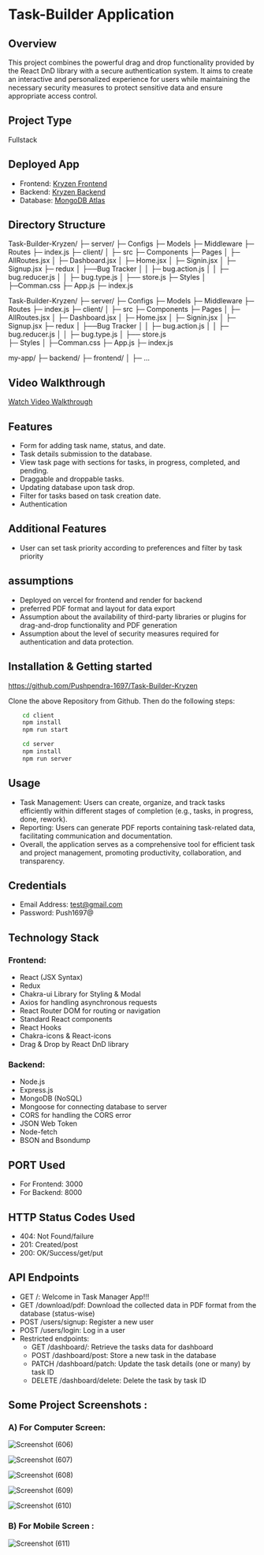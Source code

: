 # Task-Builder Application

## Overview
This project combines the powerful drag and drop functionality provided by the React DnD library with a secure authentication system. It aims to create an interactive and personalized experience for users while maintaining the necessary security measures to protect sensitive data and ensure appropriate access control.

## Project Type
Fullstack

## Deployed App
- Frontend: [Kryzen Frontend](https://kryzen-mocha.vercel.app)
- Backend: [Kryzen Backend](https://kryzen-server.onrender.com)
- Database: [MongoDB Atlas](mongodb+srv://pushpendra:push@cluster0.zr7oie4.mongodb.net/kryzen?retryWrites=true&w=majority&appName=Cluster0)

## Directory Structure
Task-Builder-Kryzen/
├─ server/
├─ Configs
├─ Models
├─ Middleware
├─ Routes
├─ index.js
├─ client/
│ ├─ src
├─ Components
├─ Pages
│ ├─ AllRoutes.jsx
│ ├─ Dashboard.jsx
│ ├─ Home.jsx
│ ├─ Signin.jsx
│ ├─ Signup.jsx
├─ redux
│ ├──Bug Tracker
│ │ ├─ bug.action.js
│ │ ├─ bug.reducer.js
│ │ ├─ bug.type.js
│ ├── store.js
├─ Styles
│ ├─Comman.css
├─ App.js
├─ index.js


Task-Builder-Kryzen/
├─ server/
     ├─ Configs
     ├─ Models
     ├─ Middleware
     ├─ Routes
     ├─ index.js
├─ client/
│  ├─ src
      ├─ Components
      ├─ Pages
      │     ├─ AllRoutes.jsx
      │     ├─ Dashboard.jsx
      │     ├─ Home.jsx
      │     ├─ Signin.jsx
      │     ├─ Signup.jsx
      ├─ redux
      │      ├──Bug Tracker
      │      │    ├─ bug.action.js
      │      │    ├─ bug.reducer.js
      │      │    ├─ bug.type.js
      │      ├── store.js      
      ├─ Styles 
      │     ├─Comman.css
      ├─  App.js
      ├─  index.js

my-app/
├─ backend/
├─ frontend/
│  ├─ ...


## Video Walkthrough
[Watch Video Walkthrough](https://drive.google.com/file/d/137uhzNo1mEZBcVj-LZCo2kaYq1eRuLuc/view?usp=drive_link)


## Features
- Form for adding task name, status, and date.
- Task details submission to the database.
- View task page with sections for tasks, in progress, completed, and pending.
- Draggable and droppable tasks.
- Updating database upon task drop.
- Filter for tasks based on task creation date.
- Authentication

## Additional Features
- User can set task priority according to preferences and filter by task priority

## assumptions
- Deployed on vercel for frontend and render for backend
- preferred PDF format and layout for data export
- Assumption about the availability of third-party libraries or plugins for drag-and-drop functionality and PDF generation
- Assumption about the level of security measures required for authentication and data protection.

## Installation & Getting started

https://github.com/Pushpendra-1697/Task-Builder-Kryzen

Clone the above Repository from Github. Then do the following steps:

```bash
    cd client
    npm install
    npm run start

    cd server
    npm install
    npm run server
```
## Usage
- Task Management: Users can create, organize, and track tasks efficiently within different stages of completion (e.g., tasks, in progress, done, rework).
- Reporting: Users can generate PDF reports containing task-related data, facilitating communication and documentation.
- Overall, the application serves as a comprehensive tool for efficient task and project management, promoting productivity, collaboration, and transparency.

## Credentials
- Email Address: test@gmail.com
- Password: Push1697@

## Technology Stack
### Frontend:
- React (JSX Syntax)
- Redux
- Chakra-ui Library for Styling & Modal
- Axios for handling asynchronous requests
- React Router DOM for routing or navigation
- Standard React components
- React Hooks
- Chakra-icons & React-icons
- Drag & Drop by React DnD library

### Backend:
- Node.js
- Express.js
- MongoDB (NoSQL)
- Mongoose for connecting database to server
- CORS for handling the CORS error
- JSON Web Token
- Node-fetch
- BSON and Bsondump

## PORT Used
- For Frontend: 3000
- For Backend: 8000

## HTTP Status Codes Used
- 404: Not Found/failure
- 201: Created/post
- 200: OK/Success/get/put

## API Endpoints
- GET /: Welcome in Task Manager App!!!
- GET /download/pdf: Download the collected data in PDF format from the database (status-wise)
- POST /users/signup: Register a new user
- POST /users/login: Log in a user
- Restricted endpoints:
  - GET /dashboard/: Retrieve the tasks data for dashboard
  - POST /dashboard/post: Store a new task in the database
  - PATCH /dashboard/patch: Update the task details (one or many) by task ID
  - DELETE /dashboard/delete: Delete the task by task ID


## Some Project Screenshots :
### A) For Computer Screen:
![Screenshot (606)](https://github.com/Pushpendra-1697/Task-Builder-Kryzen/assets/104748364/ff85d3fd-a703-4fa0-97d8-471a6ab04c40)

![Screenshot (607)](https://github.com/Pushpendra-1697/Task-Builder-Kryzen/assets/104748364/57e85a20-f54d-40a2-a8aa-45d24296d8de)

![Screenshot (608)](https://github.com/Pushpendra-1697/Task-Builder-Kryzen/assets/104748364/6384cb76-9255-474e-b824-f11c553f4d60)

![Screenshot (609)](https://github.com/Pushpendra-1697/Task-Builder-Kryzen/assets/104748364/58c6eaaa-a598-497e-b465-510ab620337e)

![Screenshot (610)](https://github.com/Pushpendra-1697/Task-Builder-Kryzen/assets/104748364/5948c0d0-0d4a-4a85-b10e-9c86f0cfef69)

### B) For Mobile Screen :
![Screenshot (611)](https://github.com/Pushpendra-1697/Task-Builder-Kryzen/assets/104748364/2b9ae15a-e00a-4d88-9859-a024a5767a27)
